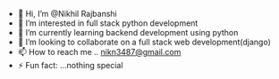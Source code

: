 - 👋 Hi, I’m @Nikhil Rajbanshi
- 👀 I’m interested in full stack python development
- 🌱 I’m currently learning backend development using python
- 💞️ I’m looking to collaborate on a full stack web development(django)
- 📫 How to reach me .. nikn3487@gmail.com
- ⚡ Fun fact: ...nothing special

<!---
Nikhilraj144/Nikhilraj144 is a ✨ special ✨ repository because its `README.md` (this file) appears on your GitHub profile.
You can click the Preview link to take a look at your changes.
--->
